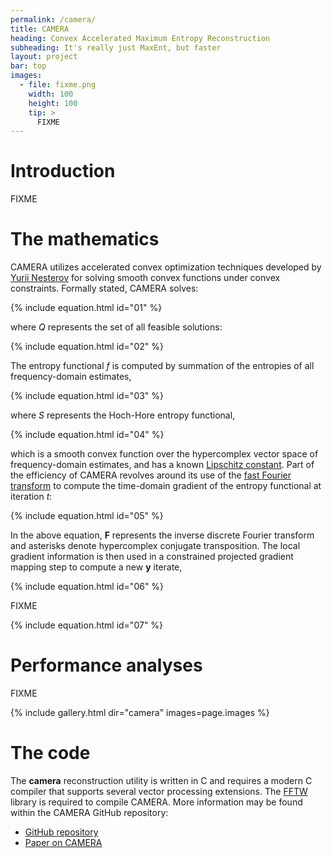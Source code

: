 ```yaml
---
permalink: /camera/
title: CAMERA
heading: Convex Accelerated Maximum Entropy Reconstruction
subheading: It's really just MaxEnt, but faster
layout: project
bar: top
images:
  - file: fixme.png
    width: 100
    height: 100
    tip: >
      FIXME
---
```


# Introduction

FIXME

# The mathematics

CAMERA utilizes accelerated convex optimization techniques developed by
[Yurii Nesterov](https://scholar.google.com/citations?user=DJ8Ep8YAAAAJ)
for solving smooth convex functions under convex constraints. Formally
stated, CAMERA solves:

{% include equation.html id="01" %}

where _Q_ represents the set of all feasible solutions:

{% include equation.html id="02" %}

The entropy functional _f_ is computed by summation of the entropies of all
frequency-domain estimates,

{% include equation.html id="03" %}

where _S_ represents the Hoch-Hore entropy functional,

{% include equation.html id="04" %}

which is a smooth convex function over the hypercomplex vector space of
frequency-domain estimates, and has a known [Lipschitz constant](
https://en.wikipedia.org/wiki/Lipschitz_continuity). Part of the efficiency
of CAMERA revolves around its use of the [fast Fourier transform](
https://en.wikipedia.org/wiki/Fast_Fourier_transform) to compute the
time-domain gradient of the entropy functional at iteration _t_:

{% include equation.html id="05" %}

In the above equation, **F** represents the inverse discrete Fourier transform
and asterisks denote hypercomplex conjugate transposition. The local gradient
information is then used in a constrained projected gradient mapping step to
compute a new **y** iterate,

{% include equation.html id="06" %}

FIXME

{% include equation.html id="07" %}

# Performance analyses

FIXME

{% include gallery.html dir="camera" images=page.images %}

# The code

The **camera** reconstruction utility is written in C and requires a modern
C compiler that supports several vector processing extensions. The
[FFTW](http://www.fftw.org) library is required to compile CAMERA. More
information may be found within the CAMERA GitHub repository:

 * [GitHub repository](http://github.com/geekysuavo/camera)
 * [Paper on CAMERA]({{site.db}}camera/bworley-2016.pdf)

